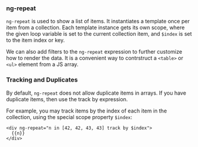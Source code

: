 ### ng-repeat

`ng-repeat` is used to show a list of items. It instantiates a template once per item from a collection. 
Each template instance gets its own scope, where the given loop variable is set to the current collection 
item, and `$index` is set to the item index or key.

We can also add filters to the `ng-repeat` expression to further customize how to render the data. It is 
a convenient way to contrstruct a `<table>` or `<ul>` element from a JS array.

### Tracking and Duplicates

By default, `ng-repeat` does not allow duplicate items in arrays. If you have duplicate items, 
then use the track by expression.

For example, you may track items by the index of each item in the collection, using the special scope property `$index`:

```
<div ng-repeat="n in [42, 42, 43, 43] track by $index">
  {{n}}
</div>
```
